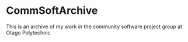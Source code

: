 # CommSoftArchive
This is an archive of my work in the community software project group at Otago Polytechnic
